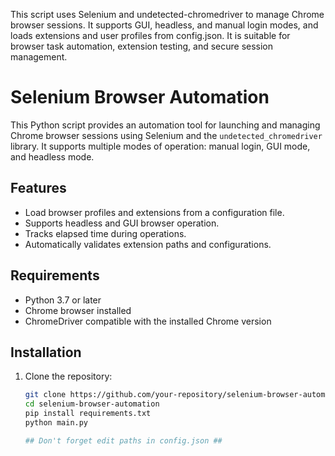 This script uses Selenium and undetected-chromedriver to manage Chrome browser sessions. It supports GUI, headless, and manual login modes, and loads extensions and user profiles from config.json. It is suitable for browser task automation, extension testing, and secure session management.
# Selenium Browser Automation

This Python script provides an automation tool for launching and managing Chrome browser sessions using Selenium and the `undetected_chromedriver` library. It supports multiple modes of operation: manual login, GUI mode, and headless mode.

## Features
- Load browser profiles and extensions from a configuration file.
- Supports headless and GUI browser operation.
- Tracks elapsed time during operations.
- Automatically validates extension paths and configurations.

## Requirements
- Python 3.7 or later
- Chrome browser installed
- ChromeDriver compatible with the installed Chrome version

## Installation
1. Clone the repository:
   ```bash
   git clone https://github.com/your-repository/selenium-browser-automation.git
   cd selenium-browser-automation
   pip install requirements.txt
   python main.py

   ## Don't forget edit paths in config.json ##
